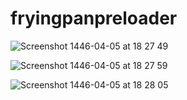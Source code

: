 # fryingpanpreloader
![Screenshot 1446-04-05 at 18 27 49](https://github.com/user-attachments/assets/51678ccc-d6eb-4b2e-bb48-49171f144a76)

![Screenshot 1446-04-05 at 18 27 59](https://github.com/user-attachments/assets/86657c3a-888f-4902-94ba-8f931a7e4502)

![Screenshot 1446-04-05 at 18 28 05](https://github.com/user-attachments/assets/8fe82b96-58f2-4c33-8e69-fa2211bd40c8)

